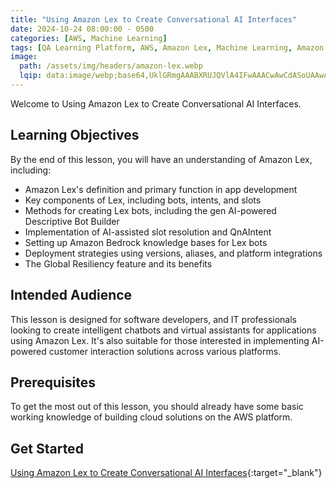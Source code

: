 ```yaml
---
title: "Using Amazon Lex to Create Conversational AI Interfaces"
date: 2024-10-24 08:00:00 - 0500
categories: [AWS, Machine Learning]
tags: [QA Learning Platform, AWS, Amazon Lex, Machine Learning, Amazon Bedrock]
image: 
  path: /assets/img/headers/amazon-lex.webp
  lqip: data:image/webp;base64,UklGRmgAAABXRUJQVlA4IFwAAACwAwCdASoUAAwAPzmEuVOvKKWisAgB4CcJQBdgBDpZy5O7VBAgAAD+6MYGfuo5NnHe+BkqDetZ5L5+fJjpEYRTQ/WsD8oKJmAQ3GmUV6YJQixJG41vu3faqeAAAA==
---
```


Welcome to Using Amazon Lex to Create Conversational AI Interfaces.

## Learning Objectives
By the end of this lesson, you will have an understanding of Amazon Lex, including:
- Amazon Lex's definition and primary function in app development
- Key components of Lex, including bots, intents, and slots
- Methods for creating Lex bots, including the gen AI-powered Descriptive Bot Builder
- Implementation of AI-assisted slot resolution and QnAIntent
- Setting up Amazon Bedrock knowledge bases for Lex bots
- Deployment strategies using versions, aliases, and platform integrations
- The Global Resiliency feature and its benefits

## Intended Audience 
This lesson is designed for software developers, and IT professionals looking to create intelligent chatbots and virtual assistants for applications using Amazon Lex. It's also suitable for those interested in implementing AI-powered customer interaction solutions across various platforms.

## Prerequisites 
To get the most out of this lesson, you should already have some basic working knowledge of building cloud solutions on the AWS platform.

## Get Started
[Using Amazon Lex to Create Conversational AI Interfaces](https://platform.qa.com/course/using-amazon-lex-to-create-conversational-ai-interfaces/introduction-1729251324517/){:target="_blank"}